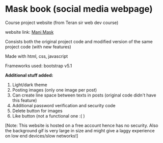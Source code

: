 # Mask book (social media webpage)

Course project website (from Teran sir web dev course)

website link: [Mani Mask](http://manimask.atwebpages.com/)

Consists both the original project code and modified version of the same project code (with new features)

Made with html, css, javascript

Frameworks used: bootstrap v5.1

**Additional stuff added:**

1. Light/dark theme
1. Posting images (only one image per post)
1. Can create line space between texts in posts (original code didn't have this feature)
1. Additional password verification and security code
1. Delete button for images
1. Like button (not a functional one :( )



[Note: This website is hosted on a free account hence has no security. Also the background gif is very large in size and might give a laggy experience on low end devices/slow networks!]
